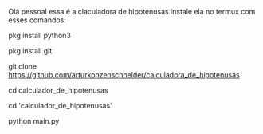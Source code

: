 Olá pessoal essa é a claculadora de hipotenusas instale ela no termux com esses comandos:

pkg install python3

pkg install git 

git clone https://github.com/arturkonzenschneider/calculadora_de_hipotenusas

cd calculador_de_hipotenusas

cd 'calculador_de_hipotenusas'

python main.py
